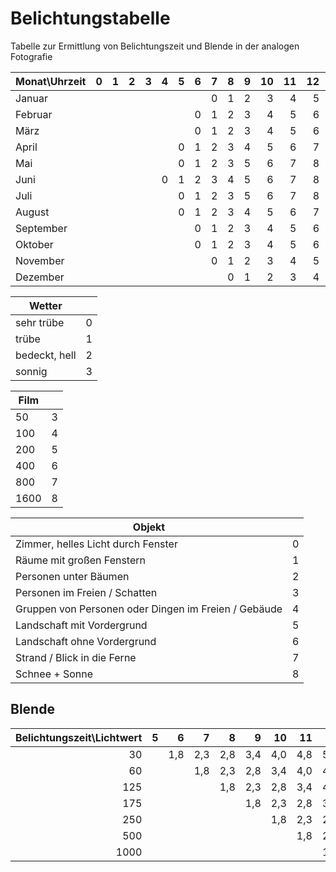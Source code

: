 # Belichtungstabelle

Tabelle zur Ermittlung von Belichtungszeit und Blende in der analogen Fotografie

| Monat\Uhrzeit |  0 |  1 |  2 |  3 |  4 |  5 |  6 |  7 |  8 |  9 | 10 | 11 | 12 | 13 | 14 | 15 | 16 | 17 | 18 | 19 | 20 | 21 | 22 | 23 |
|---------------|---:|---:|---:|---:|---:|---:|---:|---:|---:|---:|---:|---:|---:|---:|---:|---:|---:|---:|---:|---:|---:|---:|---:|---:|
| Januar        |    |    |    |    |    |    |    |  0 |  1 |  2 |  3 |  4 |  5 |  5 |  4 |  3 |  2 |  1 |  0 |    |    |    |    |    |
| Februar       |    |    |    |    |    |    |  0 |  1 |  2 |  3 |  4 |  5 |  6 |  6 |  5 |  4 |  3 |  2 |  1 |  0 |    |    |    |    |
| März          |    |    |    |    |    |    |  0 |  1 |  2 |  3 |  4 |  5 |  6 |  6 |  5 |  4 |  3 |  2 |  1 |  0 |    |    |    |    |
| April         |    |    |    |    |    |  0 |  1 |  2 |  3 |  4 |  5 |  6 |  7 |  7 |  6 |  5 |  4 |  3 |  2 |  1 |  0 |  0 |    |    |
| Mai           |    |    |    |    |    |  0 |  1 |  2 |  3 |  5 |  6 |  7 |  8 |  7 |  6 |  5 |  4 |  3 |  3 |  2 |  1 |  0 |  0 |    |
| Juni          |    |    |    |    |  0 |  1 |  2 |  3 |  4 |  5 |  6 |  7 |  8 |  8 |  6 |  5 |  4 |  4 |  3 |  3 |  2 |  1 |  0 |  0 |
| Juli          |    |    |    |    |    |  0 |  1 |  2 |  3 |  5 |  6 |  7 |  8 |  7 |  6 |  5 |  4 |  3 |  3 |  2 |  1 |  0 |  0 |    |
| August        |    |    |    |    |    |  0 |  1 |  2 |  3 |  4 |  5 |  6 |  7 |  7 |  6 |  5 |  4 |  3 |  2 |  1 |  0 |  0 |    |    |
| September     |    |    |    |    |    |    |  0 |  1 |  2 |  3 |  4 |  5 |  6 |  6 |  5 |  4 |  3 |  2 |  1 |  0 |    |    |    |    |
| Oktober       |    |    |    |    |    |    |  0 |  1 |  2 |  3 |  4 |  5 |  6 |  6 |  5 |  4 |  3 |  2 |  1 |  0 |    |    |    |    |
| November      |    |    |    |    |    |    |    |  0 |  1 |  2 |  3 |  4 |  5 |  5 |  4 |  3 |  2 |  1 |  0 |    |    |    |    |    |
| Dezember      |    |    |    |    |    |    |    |    |  0 |  1 |  2 |  3 |  4 |  4 |  3 |  2 |  1 |  0 |    |    |    |    |    |    |

|Wetter         |   |
|---------------|---|
|sehr trübe     | 0 |
|trübe          | 1 |
|bedeckt, hell  | 2 |
|sonnig         | 3 |

|Film|   |
|----|---|
|  50| 3 |
| 100| 4 |
| 200| 5 |
| 400| 6 |
| 800| 7 |
|1600| 8 |

|Objekt                                               |   |
|-----------------------------------------------------|---|
|Zimmer, helles Licht durch Fenster                   | 0 |
|Räume mit großen Fenstern                            | 1 |
|Personen unter Bäumen                                | 2 |
|Personen im Freien / Schatten                        | 3 |
|Gruppen von Personen oder Dingen im Freien / Gebäude | 4 |
|Landschaft mit Vordergrund                           | 5 |
|Landschaft ohne Vordergrund                          | 6 |
|Strand / Blick in die Ferne                          | 7 |
|Schnee + Sonne                                       | 8 |

## Blende

|  Belichtungszeit\Lichtwert |  5 |   6 |   7 |   8 |   9 |  10 |  11 |  12 |  13 |   14 |   15 |    16 |    17 |   18 |    19 |    20 |    21 |    22 |    23 |    24 |    25 |    26 |
|---------------------------:|---:|----:|----:|----:|----:|----:|----:|----:|----:|-----:|-----:|------:|------:|-----:|------:|------:|------:|------:|------:|------:|------:|------:|
|                         30 |    |  1,8| 2,3 | 2,8 | 3,4 | 4,0 | 4,8 | 5,6 | 6,8 |  8,0 |  9,5 |  11,0 |  13,5 | 16,0 |  19,0 |  22,0 |       |       |       |       |       |       |
|                         60 |    |     | 1,8 | 2,3 | 2,8 | 3,4 | 4,0 | 4,8 | 5,6 |  6,8 |  8,0 |   9,5 |  11,0 | 13,5 |  16,0 |  19,0 |  22,0 |       |       |       |       |       |
|                        125 |    |     |     | 1,8 | 2,3 | 2,8 | 3,4 | 4,0 | 4,8 |  5,6 |  6,8 |   8,0 |   9,5 | 11,0 |  13,5 |  16,0 |  19,0 |  22,0 |       |       |       |       |
|                        175 |    |     |     |     | 1,8 | 2,3 | 2,8 | 3,4 | 4,0 |  4,8 |  5,6 |   6,8 |   8,0 |  9,5 |  11,0 |  13,5 |  16,0 |  19,0 |  22,0 |       |       |       |
|                        250 |    |     |     |     |     | 1,8 | 2,3 | 2,8 | 3,4 |  4,0 |  4,8 |   5,6 |   6,8 |  8,0 |   9,5 |  11,0 |  13,5 |  16,0 |  19,0 |  22,0 |       |       |
|                        500 |    |     |     |     |     |     | 1,8 | 2,3 | 2,8 |  3,4 |  4,0 |   4,8 |   5,6 |  6,8 |   8,0 |   9,5 |  11,0 |  13,5 |  16,0 |  19,0 |  22,0 |       |
|                       1000 |    |     |     |     |     |     |     | 1,8 | 2,3 |  2,8 |  3,4 |   4,0 |   4,8 |  5,6 |   6,8 |   8,0 |   9,5 |  11,0 |  13,5 |  16,0 |  19,0 |  22,0 |

